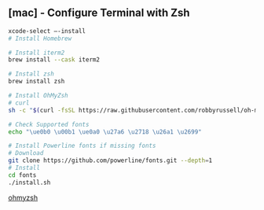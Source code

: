 ## [mac] - Configure Terminal with Zsh
```bash
xcode-select —-install
# Install Homebrew

# Install iterm2
brew install --cask iterm2

# Install zsh
brew install zsh

# Install OhMyZsh
# curl
sh -c "$(curl -fsSL https://raw.githubusercontent.com/robbyrussell/oh-my-zsh/master/tools/install.sh)"

# Check Supported fonts
echo "\ue0b0 \u00b1 \ue0a0 \u27a6 \u2718 \u26a1 \u2699"

# Install Powerline fonts if missing fonts
# Download
git clone https://github.com/powerline/fonts.git --depth=1
# Install
cd fonts
./install.sh

```
[ohmyzsh](https://github.com/ohmyzsh/ohmyzsh)

